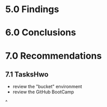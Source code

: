 # 5.0 Findings

# 6.0 Conclusions

# 7.0 Recommendations
## 7.1 TasksHwo
* review the "bucket" environment
* review the GitHub BootCamp

^
